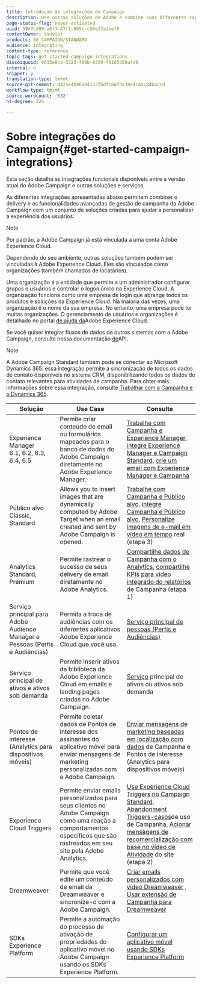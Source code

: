```yaml
---
title: Introdução às integrações do Campaign
description: Use outras soluções de Adobe e combine suas diferentes capacidades com Campanhas.
page-status-flag: never-activated
uuid: 59d7cd99-a6f7-47f1-9b5c-c50e27a2bef8
contentOwner: sauviat
products: SG_CAMPAIGN/STANDARD
audience: integrating
content-type: reference
topic-tags: get-started-campaign-integrations
discoiquuid: 9633e9ca-3323-499b-8259-45165d59a4d0
internal: n
snippet: y
translation-type: tm+mt
source-git-commit: d425e4b96604133fbdfc66fde38e4ca5c84baccd
workflow-type: tm+mt
source-wordcount: '632'
ht-degree: 22%

---
```



# Sobre integrações do Campaign{#get-started-campaign-integrations}

Esta seção detalha as integrações funcionais disponíveis entre a versão atual do Adobe Campaign e outras soluções e serviços.

As diferentes integrações apresentadas abaixo permitem combinar o delivery e as funcionalidades avançadas de gestão de campanha da Adobe Campaign com um conjunto de soluções criadas para ajudar a personalizar a experiência dos usuários.

>[!NOTE]
>
> Por padrão, a Adobe Campaign já está vinculada a uma conta Adobe Experience Cloud.

Dependendo do seu ambiente, outras soluções também podem ser vinculadas à Adobe Experience Cloud. Eles são vinculados como organizações (também chamados de locatários).

Uma organização é a entidade que permite a um administrador configurar grupos e usuários e controlar o logon único na Experience Cloud. A organização funciona como uma empresa de login que abrange todos os produtos e soluções da Experience Cloud. Na maioria das vezes, uma organização é o nome da sua empresa. No entanto, uma empresa pode ter muitas organizações. O gerenciamento de usuários e organizações é detalhado no portal [de ajuda da](https://docs.adobe.com/content/help/en/core-services/interface/manage-users-and-products/organizations.html)Adobe Experience Cloud.

Se você quiser integrar fluxos de dados de outros sistemas com a Adobe Campaign, consulte nossa documentação [de](../../api/using/get-started-apis.md)API.

>[!NOTE]
>
>A Adobe Campaign Standard também pode se conectar ao Microsoft Dynamics 365: essa integração permite a sincronização de todos os dados de contato disponíveis no sistema CRM, disponibilizando todos os dados de contato relevantes para atividades de campanha. Para obter mais informações sobre essa integração, consulte [Trabalhar com a Campanha e o Dynamics 365](../../integrating/using/working-with-campaign-standard-and-microsoft-dynamics-365.md).


<table> 
 <thead> 
  <tr> 
   <th> Solução<br /> </th> 
   <th> Use Case<br /> </th> 
   <th> Consulte<br /> </th> 
  </tr> 
 </thead> 
 <tbody> 
  <tr> 
   <td> Experience Manager<br /> 6.1, 6.2, 6.3, 6.4, 6.5<br /> </td> 
   <td> Permite criar conteúdo de email ou formulários mapeados para o banco de dados do Adobe Campaign diretamente no Adobe Experience Manager.<br /> </td> 
   <td> 
     <a href="../../integrating/using/integrating-with-experience-manager.md">Trabalhe com Campanha e Experience Manager</a>, <a href="https://helpx.adobe.com/experience-manager/6-4/sites/administering/using/campaignstandard.html">integre Experience Manager e Campaign Standard</a>, <a href="https://docs.campaign.adobe.com/doc/standard/getting_started/en/ACS_AEM.html">crie um email com Experience Manager e Campanha</a> 
    </td> 
  </tr> 
  <tr> 
   <td> Público alvo<br /> Classic, Standard<br /> </td> 
   <td> Allows you to insert images that are dynamically computed by Adobe Target when an email created and sent by Adobe Campaign is opened.<br /> </td> 
   <td> 
    <a href="../../integrating/using/about-campaign-target-integration.md">Trabalhe com Campanha e Público alvo</a>, <a href="https://docs.adobe.com/content/help/en/target/using/integrate/campaign-and-target.html">integre Campanha e Público alvo</a>, <a href="https://helpx.adobe.com/marketing-cloud/how-to/email-marketing.html">Personalize imagens de e-mail em vídeo em tempo</a> real (etapa 3)
    </td> 
  </tr> 
  <tr> 
   <td> Analytics<br /> Standard, Premium <br /> </td> 
   <td> Permite rastrear o sucesso de seus delivery de email diretamente no Adobe Analytics.<br /> </td> 
   <td> 
    <a href="../../integrating/using/about-campaign-analytics-integration.md">Compartilhe dados de Campanha com o Analytics</a>, <a href="https://helpx.adobe.com/marketing-cloud/how-to/email-marketing.html">compartilhe KPIs para vídeo integrado do relatórios</a> de Campanha (etapa 1)
    </td> 
  </tr> 
  <tr> 
   <td> Serviço principal para Adobe Audience Manager e Pessoas (Perfis e Audiências)<br /> </td> 
   <td> Permita a troca de audiências com os diferentes aplicativos Adobe Experience Cloud que você usa.<br /> </td> 
   <td> <a href="../../integrating/using/about-campaign-audience-manager-or-people-core-service-integration.md">Serviço principal de pessoas (Perfis e Audiências)</a><br /> </td> 
  </tr> 
  <tr> 
   <td> Serviço principal de ativos e ativos sob demanda<br /> </td> 
   <td> Permite inserir ativos da biblioteca da Adobe Experience Cloud em emails e landing pages criadas no Adobe Campaign.<br /> </td> 
   <td> <a href="../../integrating/using/working-with-campaign-and-assets-core-service.md">Serviço</a> principal de ativos ou ativos sob demanda<br /> </td> 
  </tr> 
  <tr> 
   <td> Pontos de interesse (Analytics para dispositivos móveis)<br /> </td> 
   <td> Permite coletar dados de Pontos de interesse dos assinantes do aplicativo móvel para enviar mensagens de marketing personalizadas com a Adobe Campaign.<br /> </td> 
   <td> <a href="../../integrating/using/about-campaign-points-of-interest-data-integration.md">Enviar mensagens de marketing baseadas em localização com dados</a> de Campanha e Pontos de interesse (Analytics para dispositivos móveis)<br /> </td> 
  </tr> 
  <tr> 
   <td> Experience Cloud Triggers<br /> </td> 
   <td> Permite enviar emails personalizados para seus clientes no Adobe Campaign como uma reação a comportamentos específicos que são rastreados em seu site pela Adobe Analytics.<br /> </td> 
   <td> 
    <a href="../../integrating/using/about-adobe-experience-cloud-triggers.md">Use Experience Cloud Triggers no Campaign Standard</a>, <a href="../../integrating/using/abandonment-triggers-use-cases.md">Abandonment Triggers-casos</a>de uso de Campanha, <a href="https://helpx.adobe.com/marketing-cloud/how-to/email-marketing.html">Acionar mensagens de recomercialização com base no vídeo de Atividade</a> do site (etapa 2)
    </td> 
  </tr> 
  <tr> 
   <td> Dreamweaver<br /> </td> 
   <td> Permite que você edite um conteúdo de email da Dreamweaver e sincronize-o com a Adobe Campaign.<br /> </td> 
   <td> 
    <a href="https://docs.adobe.com/content/help/pt-BR/campaign-standard-learn/tutorials/designing-content/email-designer/dreamweaver-integration.translate.html">Criar emails personalizados com vídeo Dreamweaver</a> , <a href="https://helpx.adobe.com/br/dreamweaver/using/working-with-dreamweaver-and-campaign.html">Usar extensão de Campanha para Dreamweaver</a> 
  </td> 
  </tr> 
  <tr> 
   <td> SDKs Experience Platform<br /> </td> 
   <td> Permite a automação do processo de ativação de propriedades do aplicativo móvel no Adobe Campaign usando os SDKs Experience Platform.<br /> </td> 
   <td> <a href="https://helpx.adobe.com/br/campaign/kb/configuring-app-sdk.html">Configurar um aplicativo móvel usando SDKs Experience Platform</a><br /> </td> 
  </tr> 
 </tbody> 
</table>

